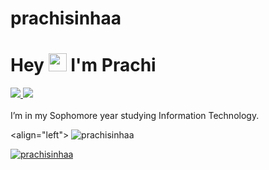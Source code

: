 # prachisinhaa
#  Hey <img src="https://github.com/TheDudeThatCode/TheDudeThatCode/blob/master/Assets/Hi.gif" width="29px"> I'm Prachi

 <a href="https://www.linkedin.com/in/prachi-s-79412b226/">
   <img src="https://img.shields.io/badge/LinkedIn-0077B5?style=for-the-badge&logo=linkedin&logoColor=white" /> 
  </a> 
 <a href="mailto:prachisinha1608@gmail.com">
   <img src="https://img.shields.io/badge/Gmail-D14836?style=for-the-badge&logo=gmail&logoColor=white"   />
 </a>
 <br> <br>
  I’m in my Sophomore year studying Information Technology. <br />
  
 <align="left"> <img src="https://komarev.com/ghpvc/?username=prachisinhaa&label=Profile%20views&color=0e75b6&style=flat" alt="prachisinhaa" /> </p>

 <a href="https://github.com/ryo-ma/github-profile-trophy"><img src="https://github-profile-trophy.vercel.app/?username=prachisinhaa" alt="prachisinhaa" /></a> </p>

